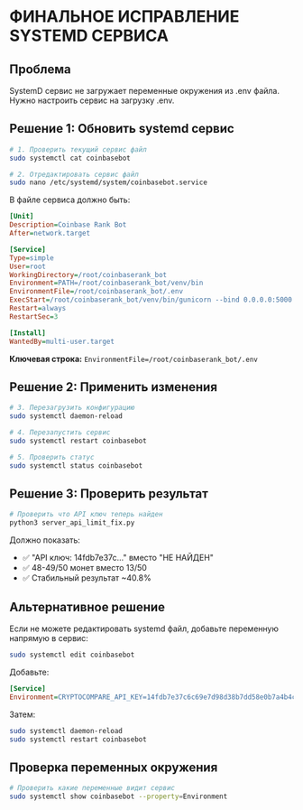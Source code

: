 # ФИНАЛЬНОЕ ИСПРАВЛЕНИЕ SYSTEMD СЕРВИСА

## Проблема
SystemD сервис не загружает переменные окружения из .env файла. Нужно настроить сервис на загрузку .env.

## Решение 1: Обновить systemd сервис

```bash
# 1. Проверить текущий сервис файл
sudo systemctl cat coinbasebot

# 2. Отредактировать сервис файл
sudo nano /etc/systemd/system/coinbasebot.service
```

В файле сервиса должно быть:
```ini
[Unit]
Description=Coinbase Rank Bot
After=network.target

[Service]
Type=simple
User=root
WorkingDirectory=/root/coinbaserank_bot
Environment=PATH=/root/coinbaserank_bot/venv/bin
EnvironmentFile=/root/coinbaserank_bot/.env
ExecStart=/root/coinbaserank_bot/venv/bin/gunicorn --bind 0.0.0.0:5000 --reuse-port --reload main:app
Restart=always
RestartSec=3

[Install]
WantedBy=multi-user.target
```

**Ключевая строка:** `EnvironmentFile=/root/coinbaserank_bot/.env`

## Решение 2: Применить изменения

```bash
# 3. Перезагрузить конфигурацию
sudo systemctl daemon-reload

# 4. Перезапустить сервис
sudo systemctl restart coinbasebot

# 5. Проверить статус
sudo systemctl status coinbasebot
```

## Решение 3: Проверить результат

```bash
# Проверить что API ключ теперь найден
python3 server_api_limit_fix.py
```

Должно показать:
- ✅ "API ключ: 14fdb7e37c..." вместо "НЕ НАЙДЕН"
- ✅ 48-49/50 монет вместо 13/50
- ✅ Стабильный результат ~40.8%

## Альтернативное решение

Если не можете редактировать systemd файл, добавьте переменную напрямую в сервис:

```bash
sudo systemctl edit coinbasebot
```

Добавьте:
```ini
[Service]
Environment=CRYPTOCOMPARE_API_KEY=14fdb7e37c6c69e7d98d38b7dd58e0b7a4b4c5e1f0d9c0c9d7c5f4b3c2e4d8a9
```

Затем:
```bash
sudo systemctl daemon-reload
sudo systemctl restart coinbasebot
```

## Проверка переменных окружения

```bash
# Проверить какие переменные видит сервис
sudo systemctl show coinbasebot --property=Environment
```